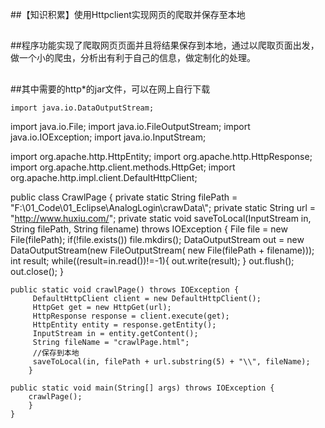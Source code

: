 ##【知识积累】使用Httpclient实现网页的爬取并保存至本地

##
##程序功能实现了爬取网页页面并且将结果保存到本地，通过以爬取页面出发，做一个小的爬虫，分析出有利于自己的信息，做定制化的处理。

##
##其中需要的http*的jar文件，可以在网上自行下载	import java.io.DataOutputStream;import java.io.File;import java.io.FileOutputStream;import java.io.IOException;import java.io.InputStream;import org.apache.http.HttpEntity;import org.apache.http.HttpResponse;import org.apache.http.client.methods.HttpGet;import org.apache.http.impl.client.DefaultHttpClient;public class CrawlPage {    private static String filePath = "F:\\01_Code\\01_Eclipse\\AnalogLogin\\crawData\\";    private static String url = "http://www.huxiu.com/";    private static void saveToLocal(InputStream in, String filePath, String filename) throws IOException {        File file = new File(filePath);        if(!file.exists())            file.mkdirs();        DataOutputStream out = new DataOutputStream(new FileOutputStream(                new File(filePath + filename)));        int result;        while((result=in.read())!=-1){            out.write(result);        	}        out.flush();        out.close();    	}        public static void crawlPage() throws IOException {         DefaultHttpClient client = new DefaultHttpClient();         HttpGet get = new HttpGet(url);         HttpResponse response = client.execute(get);         HttpEntity entity = response.getEntity();         InputStream in = entity.getContent();         String fileName = "crawlPage.html";         //保存到本地         saveToLocal(in, filePath + url.substring(5) + "\\", fileName);    	}        public static void main(String[] args) throws IOException {        crawlPage();    	}	}

##
##